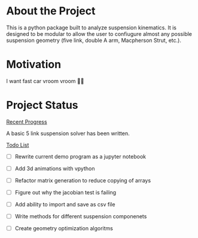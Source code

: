 # About the Project
This is a python package built to analyze suspension kinematics. It is designed to be modular to allow the user to confiugure almost any possible suspension geometry (five link, double A arm, Macpherson Strut, etc.). 

# Motivation
I want fast car vroom vroom 🚙💨

# Project Status
<ins>Recent Progress</ins>

A basic 5 link suspension solver has been written.


<ins>Todo List</ins>
- [ ] Rewrite current demo program as a jupyter notebook
- [ ] Add 3d animations with vpython
- [ ] Refactor matrix generation to reduce copying of arrays
- [ ] Figure out why the jacobian test is failing
- [ ] Add ability to import and save as csv file
- [ ] Write methods for different suspension componenets
- [ ] Create geometry optimization algoritms 

